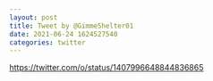 ```yaml
--- 
layout: post 
title: Tweet by @GimmeShelter01 
date: 2021-06-24 1624527540 
categories: twitter 
--- 
```

https://twitter.com/o/status/1407996648844836865